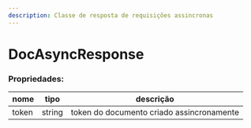 ```yaml
---
description: Classe de resposta de requisições assincronas
---
```


# DocAsyncResponse

### Propriedades:

| nome  |  tipo  | descrição                                 |
| ----- | :----: | ----------------------------------------- |
| token | string | token do documento criado assincronamente |

